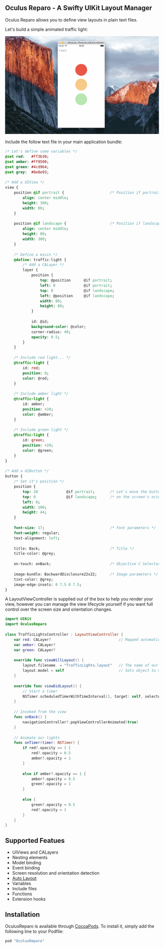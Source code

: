 ## Oculus Reparo - A Swifty UIKit Layout Manager

Oculus Reparo allows you to define view layouts in plain text files.

Let's build a simple animated traffic light:

<p align="center">
  <img src="https://raw.githubusercontent.com/flipbit/oculus-reparo-swifty/master/Assets/Screenshots/traffic-lights.gif" />
</p>

Include the follow text file in your main application bundle:

```sass
/* Let's define some variables */
@set red:   #ff3b30;
@set amber: #ff9500;
@set green: #4cd964;
@set grey:  #8e8e93;

/* Add a UIView */
view {
    position @if portrait {                     /* Position if portrait */
        align: center middle;
        height: 300;
        width: 80;
    }

    position @if landscape {                    /* Position if landscape */
        align: center middle;
        height: 80;
        width: 300;
    }

    /* Define a mixin */
    @define: traffic-light {
        /* Add a CALayer */
        layer {
            position {
                top: @position      @if portrait;
                left: 0             @if portrait;
                top: 0              @if landscape;
                left: @position     @if landscape;
                width: 80;
                height: 80;
            }

            id: @id;
            background-color: @color;
            corner-radius: 40;
            opacity: 0.5;
        }
    }
    
    /* Include red light... */
    @traffic-light {
        id: red;
        position: 0;
        color: @red;
    }

    /* Include amber light */
    @traffic-light {
        id: amber;
        position: +20;
        color: @amber;
    }

    /* Include green light */
    @traffic-light {
        id: green;
        position: +20;
        color: @green;
    }
}

/* Add a UIButton */
button {
    /* Set it's position */
    position {
        top: 20             @if portrait;       /* Let's move the button depending */
        top: 0              @if landscape;      /* on the screen's orientation */
        left: 0;
        width: 100;
        height: 44;
    }

    font-size: 17;                              /* Font parameters */
    font-weight: regular;
    text-alignment: left;

    title: Back;                                /* Title */
    title-color: @grey;
    
    on-touch: onBack;                           /* Objective C Selector */

    image-bundle: BackwardDisclosure22x22;      /* Image parameters */
    tint-color: @grey;
    image-edge-insets: 0 7.5 0 7.5;
}
```

A LayoutViewController is supplied out of the box to help you render your view, however you can manage the view lifecycle yourself if you want full control over the screen size and orientation changes.

```swift
import UIKit
import OculusReparo

class TrafficLightsController : LayoutViewController {
    var red: CALayer?                               // Mapped automatically from our view
    var amber: CALayer?
    var green: CALayer?
    
    override func viewWillLayout() {
        layout.filename  = "TrafficLights.layout"   // The name of our text file
        layout.model = self                         // Sets object to map to
    }
    
    override func viewDidLayout() {
        // Start a timer
        NSTimer.scheduledTimerWithTimeInterval(1, target: self, selector: #selector(onTimer), userInfo: nil, repeats: true)
    }
    
    // Invoked from the view
    func onBack() {
        navigationController?.popViewControllerAnimated(true)        
    }
    
    // Animate our lights
    func onTimer(timer: NSTimer) {
        if red?.opacity == 1 {
            red?.opacity = 0.5
            amber?.opacity = 1
        }

        else if amber?.opacity == 1 {
            amber?.opacity = 0.5
            green?.opacity = 1
        }

        else {
            green?.opacity = 0.5
            red?.opacity = 1
        }
    }
}
```



## Supported Featues

* UIViews and CALayers
* Nesting elements
* Model binding
* Event binding
* Screen resolution and orientation detection
* [Auto Layout](https://github.com/flipbit/oculus-reparo-swifty/wiki/Auto-Layout)
* Variables
* Include files
* Functions
* Extension hooks

## Installation

OculusReparo is available through [CocoaPods](http://cocoapods.org). To install
it, simply add the following line to your Podfile:

```ruby
pod "OculusReparo"
```

